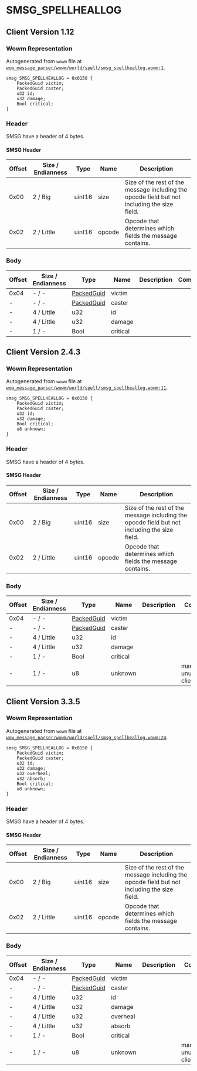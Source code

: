 # SMSG_SPELLHEALLOG

## Client Version 1.12

### Wowm Representation

Autogenerated from `wowm` file at [`wow_message_parser/wowm/world/spell/smsg_spellheallog.wowm:1`](https://github.com/gtker/wow_messages/tree/main/wow_message_parser/wowm/world/spell/smsg_spellheallog.wowm#L1).
```rust,ignore
smsg SMSG_SPELLHEALLOG = 0x0150 {
    PackedGuid victim;
    PackedGuid caster;
    u32 id;
    u32 damage;
    Bool critical;
}
```
### Header

SMSG have a header of 4 bytes.

#### SMSG Header

| Offset | Size / Endianness | Type   | Name   | Description |
| ------ | ----------------- | ------ | ------ | ----------- |
| 0x00   | 2 / Big           | uint16 | size   | Size of the rest of the message including the opcode field but not including the size field.|
| 0x02   | 2 / Little        | uint16 | opcode | Opcode that determines which fields the message contains.|

### Body

| Offset | Size / Endianness | Type | Name | Description | Comment |
| ------ | ----------------- | ---- | ---- | ----------- | ------- |
| 0x04 | - / - | [PackedGuid](../spec/packed-guid.md) | victim |  |  |
| - | - / - | [PackedGuid](../spec/packed-guid.md) | caster |  |  |
| - | 4 / Little | u32 | id |  |  |
| - | 4 / Little | u32 | damage |  |  |
| - | 1 / - | Bool | critical |  |  |

## Client Version 2.4.3

### Wowm Representation

Autogenerated from `wowm` file at [`wow_message_parser/wowm/world/spell/smsg_spellheallog.wowm:11`](https://github.com/gtker/wow_messages/tree/main/wow_message_parser/wowm/world/spell/smsg_spellheallog.wowm#L11).
```rust,ignore
smsg SMSG_SPELLHEALLOG = 0x0150 {
    PackedGuid victim;
    PackedGuid caster;
    u32 id;
    u32 damage;
    Bool critical;
    u8 unknown;
}
```
### Header

SMSG have a header of 4 bytes.

#### SMSG Header

| Offset | Size / Endianness | Type   | Name   | Description |
| ------ | ----------------- | ------ | ------ | ----------- |
| 0x00   | 2 / Big           | uint16 | size   | Size of the rest of the message including the opcode field but not including the size field.|
| 0x02   | 2 / Little        | uint16 | opcode | Opcode that determines which fields the message contains.|

### Body

| Offset | Size / Endianness | Type | Name | Description | Comment |
| ------ | ----------------- | ---- | ---- | ----------- | ------- |
| 0x04 | - / - | [PackedGuid](../spec/packed-guid.md) | victim |  |  |
| - | - / - | [PackedGuid](../spec/packed-guid.md) | caster |  |  |
| - | 4 / Little | u32 | id |  |  |
| - | 4 / Little | u32 | damage |  |  |
| - | 1 / - | Bool | critical |  |  |
| - | 1 / - | u8 | unknown |  | mangosone: unused in client? |

## Client Version 3.3.5

### Wowm Representation

Autogenerated from `wowm` file at [`wow_message_parser/wowm/world/spell/smsg_spellheallog.wowm:24`](https://github.com/gtker/wow_messages/tree/main/wow_message_parser/wowm/world/spell/smsg_spellheallog.wowm#L24).
```rust,ignore
smsg SMSG_SPELLHEALLOG = 0x0150 {
    PackedGuid victim;
    PackedGuid caster;
    u32 id;
    u32 damage;
    u32 overheal;
    u32 absorb;
    Bool critical;
    u8 unknown;
}
```
### Header

SMSG have a header of 4 bytes.

#### SMSG Header

| Offset | Size / Endianness | Type   | Name   | Description |
| ------ | ----------------- | ------ | ------ | ----------- |
| 0x00   | 2 / Big           | uint16 | size   | Size of the rest of the message including the opcode field but not including the size field.|
| 0x02   | 2 / Little        | uint16 | opcode | Opcode that determines which fields the message contains.|

### Body

| Offset | Size / Endianness | Type | Name | Description | Comment |
| ------ | ----------------- | ---- | ---- | ----------- | ------- |
| 0x04 | - / - | [PackedGuid](../spec/packed-guid.md) | victim |  |  |
| - | - / - | [PackedGuid](../spec/packed-guid.md) | caster |  |  |
| - | 4 / Little | u32 | id |  |  |
| - | 4 / Little | u32 | damage |  |  |
| - | 4 / Little | u32 | overheal |  |  |
| - | 4 / Little | u32 | absorb |  |  |
| - | 1 / - | Bool | critical |  |  |
| - | 1 / - | u8 | unknown |  | mangostwo: unused in client? |

